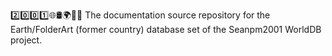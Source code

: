 2️⃣️0️⃣️0️⃣️1️⃣️🌐️🛢️🌍️🏴️📖️ The documentation source repository for the Earth/FolderArt (former country) database set of the Seanpm2001 WorldDB project. 
